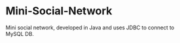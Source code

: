 Mini-Social-Network
===================

Mini social network, developed in Java and uses JDBC to connect to MySQL DB.
